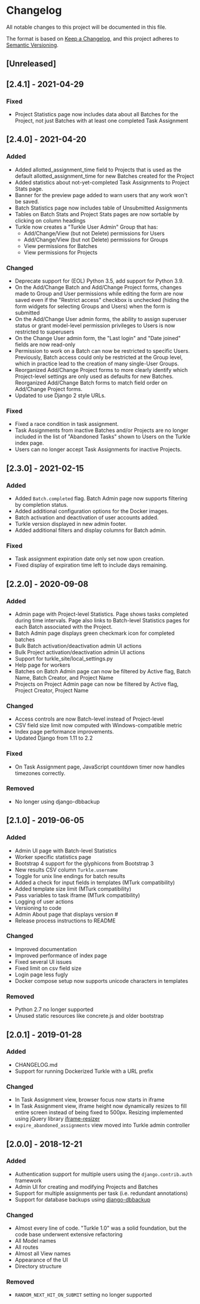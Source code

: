 # Changelog
All notable changes to this project will be documented in this file.

The format is based on [Keep a Changelog](https://keepachangelog.com/en/1.0.0/),
and this project adheres to [Semantic Versioning](https://semver.org/spec/v2.0.0.html).

## [Unreleased]

## [2.4.1] - 2021-04-29
### Fixed
- Project Statistics page now includes data about all Batches for
  the Project, not just Batches with at least one completed Task
  Assignment

## [2.4.0] - 2021-04-20
### Added
- Added allotted_assignment_time field to Projects that is used as
  the default allotted_assignment_time for new Batches created
  for the Project
- Added statistics about not-yet-completed Task Assignments to
  Project Stats page.
- Banner for the preview page added to warn users that any work
  won't be saved.
- Batch Statistics page now includes table of Unsubmitted Assignments
- Tables on Batch Stats and Project Stats pages are now sortable
  by clicking on column headings
- Turkle now creates a "Turkle User Admin" Group that has:
  - Add/Change/View (but not Delete) permissions for Users
  - Add/Change/View (but not Delete) permissions for Groups
  - View permissions for Batches
  - View permissions for Projects

### Changed
- Deprecate support for (EOL) Python 3.5, add support for
  Python 3.9.
- On the Add/Change Batch and Add/Change Project forms, changes made
  to Group and User permissions while editing the form are now saved
  even if the "Restrict access" checkbox is unchecked (hiding the
  form widgets for selecting Groups and Users) when the form is
  submitted
- On the Add/Change User admin forms, the ability to assign superuser
  status or grant model-level permission privileges to Users is now
  restricted to superusers
- On the Change User admin form, the "Last login" and "Date joined"
  fields are now read-only
- Permission to work on a Batch can now be restricted to specific Users.
  Previously, Batch access could only be restricted at the Group level,
  which in practice lead to the creation of many single-User Groups.
- Reorganized Add/Change Project forms to more clearly identify which
  Project-level settings are only used as defaults for new Batches.
  Reorganized Add/Change Batch forms to match field order on Add/Change
  Project forms.
- Updated to use Django 2 style URLs.

### Fixed
- Fixed a race condition in task assignment.
- Task Assignments from inactive Batches and/or Projects are no
  longer included in the list of "Abandoned Tasks" shown to
  Users on the Turkle index page.
- Users can no longer accept Task Assignments for inactive
  Projects.

## [2.3.0] - 2021-02-15
### Added
- Added `Batch.completed` flag. Batch Admin page now supports
  filtering by completion status.
- Added additional configuration options for the Docker images.
- Batch activation and deactivation of user accounts added.
- Turkle version displayed in new admin footer.
- Added additional filters and display columns for Batch admin.

### Fixed
- Task assignment expiration date only set now upon creation.
- Fixed display of expiration time left to include days remaining.

## [2.2.0] - 2020-09-08
### Added
- Admin page with Project-level Statistics.  Page shows tasks
  completed during time intervals.  Page also links to Batch-level
  Statistics pages for each Batch associated with the Project.
- Batch Admin page displays green checkmark icon for completed batches
- Bulk Batch activation/deactivation admin UI actions
- Bulk Project activation/deactivation admin UI actions
- Support for turkle_site/local_settings.py
- Help page for workers
- Batches on Batch Admin page can now be filtered by Active flag,
  Batch Name, Batch Creator, and Project Name
- Projects on Project Admin page can now be filtered by Active flag,
  Project Creator, Project Name

### Changed
- Access controls are now Batch-level instead of Project-level
- CSV field size limit now computed with Windows-compatible metric
- Index page performance improvements.
- Updated Django from 1.11 to 2.2

### Fixed
- On Task Assignment page, JavaScript countdown timer now handles
  timezones correctly.

### Removed
- No longer using django-dbbackup

## [2.1.0] - 2019-06-05
### Added
- Admin UI page with Batch-level Statistics
- Worker specific statistics page
- Bootstrap 4 support for the glyphicons from Bootstrap 3
- New results CSV column `Turkle.username`
- Toggle for unix line endings for batch results
- Added a check for input fields in templates (MTurk compatibility)
- Added template size limit (MTurk compatibility)
- Pass variables to task iframe (MTurk compatibility)
- Logging of user actions
- Versioning to code
- Admin About page that displays version #
- Release process instructions to README

### Changed
- Improved documentation
- Improved performance of index page
- Fixed several UI issues
- Fixed limit on csv field size
- Login page less fugly
- Docker compose setup now supports unicode characters in templates

### Removed
- Python 2.7 no longer supported
- Unused static resources like concrete.js and older bootstrap

## [2.0.1] - 2019-01-28
### Added
- CHANGELOG.md
- Support for running Dockerized Turkle with a URL prefix

### Changed
- In Task Assignment view, browser focus now starts in iframe
- In Task Assignment view, iframe height now dynamically resizes
  to fill entire screen instead of being fixed to 500px.  Resizing
  implemented using jQuery library
  [iframe-resizer](https://github.com/davidjbradshaw/iframe-resizer)
- `expire_abandoned_assignments` view moved into Turkle admin controller

## [2.0.0] - 2018-12-21
### Added
- Authentication support for multiple users using the
  `django.contrib.auth` framework
- Admin UI for creating and modifying Projects and Batches
- Support for multiple assignments per task (i.e. redundant
  annotations)
- Support for database backups using
  [django-dbbackup](https://django-dbbackup.readthedocs.io/en/stable/)

### Changed
- Almost every line of code. "Turkle 1.0" was a solid foundation, but
  the code base underwent extensive refactoring
- All Model names
- All routes
- Almost all View names
- Appearance of the UI
- Directory structure

### Removed
- `RANDOM_NEXT_HIT_ON_SUBMIT` setting no longer supported
